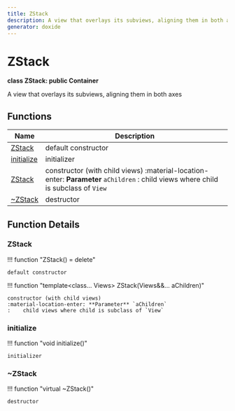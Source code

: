 ```yaml
---
title: ZStack
description: A view that overlays its subviews, aligning them in both axes 
generator: doxide
---
```



# ZStack

**class ZStack: public Container**

A view that overlays its subviews, aligning them in both axes

## Functions

| Name | Description |
| ---- | ----------- |
| [ZStack](#ZStack) | default constructor  |
| [initialize](#initialize) | initializer  |
| [ZStack](#ZStack) | constructor (with child views) :material-location-enter: **Parameter** `aChildren` :    child views where child is subclass of `View`  |
| [~ZStack](#_u007eZStack) | destructor  |

## Function Details

### ZStack<a name="ZStack"></a>

!!! function "ZStack() = delete"

    default constructor

!!! function "template&lt;class... Views&gt; ZStack(Views&amp;&amp;... aChildren)"

    constructor (with child views)
    :material-location-enter: **Parameter** `aChildren`
    :    child views where child is subclass of `View`

### initialize<a name="initialize"></a>

!!! function "void initialize()"

    initializer

### ~ZStack<a name="_u007eZStack"></a>

!!! function "virtual ~ZStack()"

    destructor
